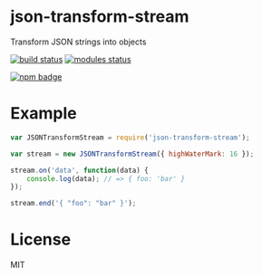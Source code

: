 # json-transform-stream

Transform JSON strings into objects

[![build status](https://travis-ci.org/voldern/json-transform-stream.svg)](https://travis-ci.org/voldern/json-transform-stream)
[![modules status](https://david-dm.org/voldern/json-transform-stream.svg)](https://david-dm.org/voldern/json-transform-stream)

[![npm badge](https://nodei.co/npm/json-transform-stream.png?downloads=true)](https://nodei.co/npm/json-transform-stream)

# Example

```javascript
var JSONTransformStream = require('json-transform-stream');

var stream = new JSONTransformStream({ highWaterMark: 16 });

stream.on('data', function(data) {
    console.log(data); // => { foo: 'bar' }
});

stream.end('{ "foo": "bar" }');
```

# License

MIT

